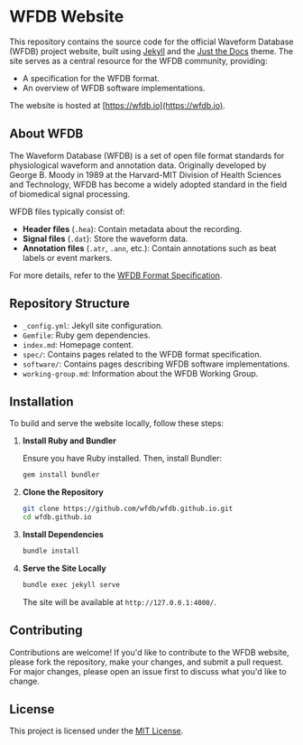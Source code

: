 # WFDB Website

This repository contains the source code for the official Waveform Database (WFDB) project website, built using [Jekyll](https://jekyllrb.com/) and the [Just the Docs](https://just-the-docs.github.io/just-the-docs/) theme. The site serves as a central resource for the WFDB community, providing:

- A specification for the WFDB format.
- An overview of WFDB software implementations.

The website is hosted at [https://wfdb.io](https://wfdb.io).

## About WFDB

The Waveform Database (WFDB) is a set of open file format standards for physiological waveform and annotation data. Originally developed by George B. Moody in 1989 at the Harvard-MIT Division of Health Sciences and Technology, WFDB has become a widely adopted standard in the field of biomedical signal processing.

WFDB files typically consist of:

- **Header files** (`.hea`): Contain metadata about the recording.
- **Signal files** (`.dat`): Store the waveform data.
- **Annotation files** (`.atr`, `.ann`, etc.): Contain annotations such as beat labels or event markers.

For more details, refer to the [WFDB Format Specification](https://wfdb.io/spec/).

## Repository Structure

- `_config.yml`: Jekyll site configuration.
- `Gemfile`: Ruby gem dependencies.
- `index.md`: Homepage content.
- `spec/`: Contains pages related to the WFDB format specification.
- `software/`: Contains pages describing WFDB software implementations.
- `working-group.md`: Information about the WFDB Working Group.

## Installation

To build and serve the website locally, follow these steps:

1. **Install Ruby and Bundler**

   Ensure you have Ruby installed. Then, install Bundler:

   ```bash
   gem install bundler
   ```

2. **Clone the Repository**

   ```bash
   git clone https://github.com/wfdb/wfdb.github.io.git
   cd wfdb.github.io
   ```

3. **Install Dependencies**

   ```bash
   bundle install
   ```

4. **Serve the Site Locally**

   ```bash
   bundle exec jekyll serve
   ```

   The site will be available at `http://127.0.0.1:4000/`.

## Contributing

Contributions are welcome! If you'd like to contribute to the WFDB website, please fork the repository, make your changes, and submit a pull request. For major changes, please open an issue first to discuss what you'd like to change.

## License

This project is licensed under the [MIT License](LICENSE).
